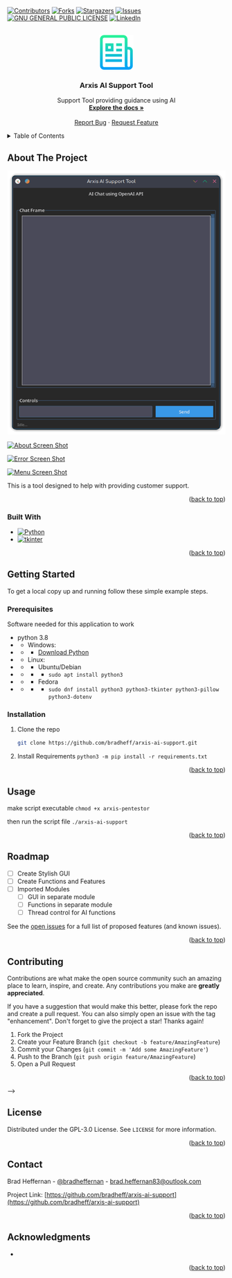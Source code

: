 <!-- Improved compatibility of back to top link: See: https://github.com/othneildrew/Best-README-Template/pull/73 -->

<a name="readme-top"></a>

<!--
*** Thanks for checking out the Best-README-Template. If you have a suggestion
*** that would make this better, please fork the repo and create a pull request
*** or simply open an issue with the tag "enhancement".
*** Don't forget to give the project a star!
*** Thanks again! Now go create something AMAZING! :D
-->

<!-- PROJECT SHIELDS -->
<!--<!--
*** I'm using markdown "reference style" links for readability.
*** Reference links are enclosed in brackets [ ] instead of parentheses ( ).
*** See the bottom of this document for the declaration of the reference variables
*** for contributors-url, forks-url, etc. This is an optional, concise syntax you may use.
*** https://www.markdownguide.org/basic-syntax/#reference-style-links
-->

[![Contributors][contributors-shield]][contributors-url]
[![Forks][forks-shield]][forks-url]
[![Stargazers][stars-shield]][stars-url]
[![Issues][issues-shield]][issues-url]
[![GNU GENERAL PUBLIC LICENSE][license-shield]][license-url]
[![LinkedIn][linkedin-shield]][linkedin-url]

<!-- PROJECT LOGO -->
<br />
<div align="center">
  <a href="https://github.com/BradHeff/arxis-ai-support">
    <img src="images/logo.png" alt="Logo" width="80" height="80">
  </a>

<h3 align="center">Arxis AI Support Tool</h3>

  <p align="center">
    Support Tool providing guidance using AI
    <br />
    <a href="https://github.com/BradHeff/arxis-ai-support"><strong>Explore the docs »</strong></a>
    <br />
    <br />
    <a href="https://github.com/bradheff/arxis-ai-support/issues">Report Bug</a>
    ·
    <a href="https://github.com/bradheff/arxis-ai-support/issues">Request Feature</a>
  </p>
</div>

<!-- TABLE OF CONTENTS -->
<details>
  <summary>Table of Contents</summary>
  <ol>
    <li>
      <a href="#about-the-project">About The Project</a>
      <ul>
        <li><a href="#todo">TODO:</a></li>
        <li><a href="#built-with">Built With</a></li>
      </ul>
    </li>
    <li>
      <a href="#getting-started">Getting Started</a>
      <ul>
        <li><a href="#prerequisites">Prerequisites</a></li>
        <li><a href="#installation">Installation</a></li>
      </ul>
    </li>
    <li><a href="#usage">Usage</a></li>
    <li><a href="#roadmap">Roadmap</a></li>
    <li><a href="#contributing">Contributing</a></li>
    <li><a href="#license">License</a></li>
    <li><a href="#contact">Contact</a></li>
    <li><a href="#acknowledgments">Acknowledgments</a></li>
  </ol>
</details>

<!-- ABOUT THE PROJECT -->

## About The Project

[![GUI Screen Shot][product-screenshot]](https://github.com/BradHeff/arxis-ai-support/blob/main/images/screenshot1.png)

[![About Screen Shot][about-screenshot]](https://github.com/BradHeff/arxis-ai-support/blob/main/images/Screenshot_about.png)

[![Error Screen Shot][error-screenshot]](https://github.com/BradHeff/arxis-ai-support/blob/main/images/Screenshot_error.png)

[![Menu Screen Shot][menu-screenshot]](https://github.com/BradHeff/arxis-ai-support/blob/main/images/Screenshot_menu.png)

This is a tool designed to help with providing customer support.<br/>

<p align="right">(<a href="#readme-top">back to top</a>)</p>

### Built With

- [![Python][Python3]][python-url]
- [![tkinter][tkinter]][tkinter-url]

<p align="right">(<a href="#readme-top">back to top</a>)</p>

<!-- GETTING STARTED -->

## Getting Started

To get a local copy up and running follow these simple example steps.

### Prerequisites

Software needed for this application to work

- python 3.8
- - Windows:
- - - [Download Python](python-url)
- - Linux:
- - - Ubuntu/Debian
- - - - `sudo apt install python3`
- - - Fedora
- - - - `sudo dnf install python3 python3-tkinter python3-pillow python3-dotenv`

### Installation

1. Clone the repo
   ```sh
   git clone https://github.com/bradheff/arxis-ai-support.git
   ```
2. Install Requirements `python3 -m pip install -r requirements.txt`

<p align="right">(<a href="#readme-top">back to top</a>)</p>

<!-- USAGE EXAMPLES -->

## Usage

make script executable
`chmod +x arxis-pentestor`

then run the script file
`./arxis-ai-support`

<!-- _For more examples, please refer to the [Documentation](https://github.com/BradHeff/arxis-ai-support/wiki)_ -->

<p align="right">(<a href="#readme-top">back to top</a>)</p>

<!-- ROADMAP -->

## Roadmap

- [ ] Create Stylish GUI
- [ ] Create Functions and Features
- [ ] Imported Modules
  - [ ] GUI in separate module
  - [ ] Functions in separate module
  - [ ] Thread control for AI functions

See the [open issues](https://github.com/bradheff/arxis-ai-support/issues) for a full list of proposed features (and known issues).

<p align="right">(<a href="#readme-top">back to top</a>)</p>

<!-- CONTRIBUTING -->

## Contributing

Contributions are what make the open source community such an amazing place to learn, inspire, and create. Any contributions you make are **greatly appreciated**.

If you have a suggestion that would make this better, please fork the repo and create a pull request. You can also simply open an issue with the tag "enhancement".
Don't forget to give the project a star! Thanks again!

1. Fork the Project
2. Create your Feature Branch (`git checkout -b feature/AmazingFeature`)
3. Commit your Changes (`git commit -m 'Add some AmazingFeature'`)
4. Push to the Branch (`git push origin feature/AmazingFeature`)
5. Open a Pull Request

<p align="right">(<a href="#readme-top">back to top</a>)</p>

-->

<!-- LICENSE -->

## License

Distributed under the GPL-3.0 License. See `LICENSE` for more information.

<p align="right">(<a href="#readme-top">back to top</a>)</p>

<!-- CONTACT -->

## Contact

Brad Heffernan - [@bradheffernan](https://twitter.com/bradheffernan) - brad.heffernan83@outlook.com

Project Link: [https://github.com/bradheff/arxis-ai-support](https://github.com/bradheff/arxis-ai-support)

<p align="right">(<a href="#readme-top">back to top</a>)</p>

<!-- ACKNOWLEDGMENTS -->

## Acknowledgments

- []()

<p align="right">(<a href="#readme-top">back to top</a>)</p>

<!-- MARKDOWN LINKS & IMAGES -->
<!-- https://www.markdownguide.org/basic-syntax/#reference-style-links -->

[contributors-shield]: https://img.shields.io/github/contributors/bradheff/arxis-ai-support.svg?style=for-the-badge
[contributors-url]: https://github.com/bradheff/arxis-ai-support/graphs/contributors
[forks-shield]: https://img.shields.io/github/forks/bradheff/arxis-ai-support.svg?style=for-the-badge
[forks-url]: https://github.com/bradheff/arxis-ai-support/network/members
[stars-shield]: https://img.shields.io/github/stars/bradheff/arxis-ai-support.svg?style=for-the-badge
[stars-url]: https://github.com/bradheff/arxis-ai-support/stargazers
[issues-shield]: https://img.shields.io/github/issues/bradheff/arxis-ai-support.svg?style=for-the-badge
[issues-url]: https://github.com/bradheff/arxis-ai-support/issues
[license-shield]: https://img.shields.io/github/license/bradheff/arxis-ai-support.svg?style=for-the-badge
[license-url]: https://github.com/BradHeff/arxis-ai-support/blob/master/LICENSE
[linkedin-shield]: https://img.shields.io/badge/-LinkedIn-black.svg?style=for-the-badge&logo=linkedin&colorB=555
[linkedin-url]: https://www.linkedin.com/in/brad-heffernan83/
[product-screenshot]: images/screenshot1.png
[about-screenshot]: images/Screenshot_about.png
[error-screenshot]: images/Screenshot_error.png
[menu-screenshot]: images/Screenshot_menu.png
[tkinter]: https://img.shields.io/badge/tkinter-35495E?style=for-the-badge&logo=python&logoColor=61DAFB
[Python3]: https://img.shields.io/badge/Python-35495E?style=for-the-badge&logo=python&logoColor=61DAFB
[python-url]: https://www.python.org/
[tkinter-url]: https://docs.python.org/3/library/tkinter.html
